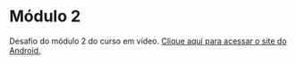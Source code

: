 <h1>Módulo 2</h1>
 Desafio do módulo 2 do curso em vídeo.
 <a href="tascaxd.github.io/modulo-2/pagina2.html">Clique aqui para acessar o site do Android.</a>
